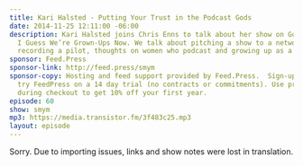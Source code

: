 ```yaml
---
title: Kari Halsted - Putting Your Trust in the Podcast Gods
date: 2014-11-25 12:11:00 -06:00
description: Kari Halsted joins Chris Enns to talk about her show on Goodstuff called
  I Guess We’re Grown-Ups Now. We talk about pitching a show to a network like Goodstuff,
  recording a pilot, thoughts on women who podcast and growing up as a podcaster.
sponsor: Feed.Press
sponsor-link: http://feed.press/smym
sponsor-copy: Hosting and feed support provided by Feed.Press.  Sign-up today and
  try FeedPress on a 14 day trial (no contracts or commitments). Use promo code "smym"
  during checkout to get 10% off your first year.
episode: 60
show: smym
mp3: https://media.transistor.fm/3f483c25.mp3
layout: episode
---
```


Sorry. Due to importing issues, links and show notes were lost in translation.
